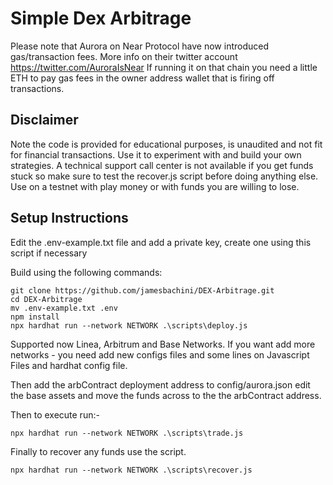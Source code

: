 # Simple Dex Arbitrage


Please note that Aurora on Near Protocol have now introduced gas/transaction fees. More info on their twitter account https://twitter.com/AuroraIsNear
If running it on that chain you need a little ETH to pay gas fees in the owner address wallet that is firing off transactions.

## Disclaimer
Note the code is provided for educational purposes, is unaudited and not fit for financial transactions. Use it to experiment with and build your own strategies. A technical support call center is not available if you get funds stuck so make sure to test the recover.js script before doing anything else. Use on a testnet with play money or with funds you are willing to lose.

## Setup Instructions
Edit the .env-example.txt file and add a private key, create one using this script if necessary

Build using the following commands:

```shell
git clone https://github.com/jamesbachini/DEX-Arbitrage.git
cd DEX-Arbitrage
mv .env-example.txt .env
npm install
npx hardhat run --network NETWORK .\scripts\deploy.js
```

Supported now Linea, Arbitrum and Base Networks. If you want add more networks - you need add new configs files and some lines on Javascript Files and hardhat config file.

Then add the arbContract deployment address to config/aurora.json edit the base assets and move the funds across to the the arbContract address.

Then to execute run:-

```shell
npx hardhat run --network NETWORK .\scripts\trade.js
```

Finally to recover any funds use the script.

```shell
npx hardhat run --network NETWORK .\scripts\recover.js
```

